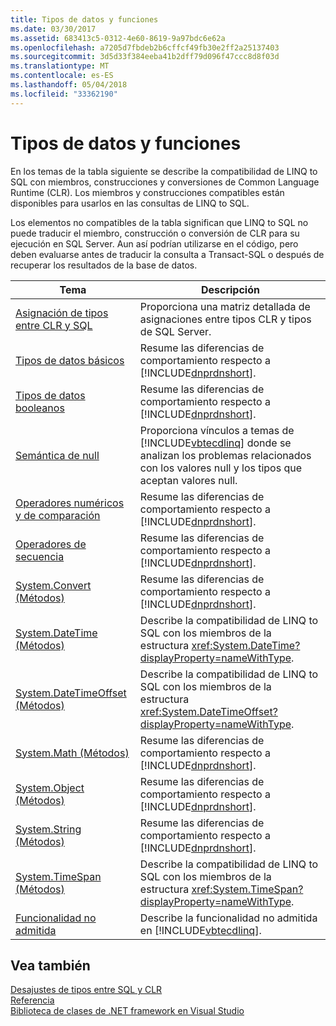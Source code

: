 ```yaml
---
title: Tipos de datos y funciones
ms.date: 03/30/2017
ms.assetid: 683413c5-0312-4e60-8619-9a97bdc6e62a
ms.openlocfilehash: a7205d7fbdeb2b6cffcf49fb30e2ff2a25137403
ms.sourcegitcommit: 3d5d33f384eeba41b2dff79d096f47ccc8d8f03d
ms.translationtype: MT
ms.contentlocale: es-ES
ms.lasthandoff: 05/04/2018
ms.locfileid: "33362190"
---
```

# <a name="data-types-and-functions"></a>Tipos de datos y funciones
En los temas de la tabla siguiente se describe la compatibilidad de LINQ to SQL con miembros, construcciones y conversiones de Common Language Runtime (CLR). Los miembros y construcciones compatibles están disponibles para usarlos en las consultas de LINQ to SQL.  
  
 Los elementos no compatibles de la tabla significan que LINQ to SQL no puede traducir el miembro, construcción o conversión de CLR para su ejecución en SQL Server. Aun así podrían utilizarse en el código, pero deben evaluarse antes de traducir la consulta a Transact-SQL o después de recuperar los resultados de la base de datos.  
  
|Tema|Descripción|  
|-----------|-----------------|  
|[Asignación de tipos entre CLR y SQL](../../../../../../docs/framework/data/adonet/sql/linq/sql-clr-type-mapping.md)|Proporciona una matriz detallada de asignaciones entre tipos CLR y tipos de SQL Server.|  
|[Tipos de datos básicos](../../../../../../docs/framework/data/adonet/sql/linq/basic-data-types.md)|Resume las diferencias de comportamiento respecto a [!INCLUDE[dnprdnshort](../../../../../../includes/dnprdnshort-md.md)].|  
|[Tipos de datos booleanos](../../../../../../docs/framework/data/adonet/sql/linq/boolean-data-types.md)|Resume las diferencias de comportamiento respecto a [!INCLUDE[dnprdnshort](../../../../../../includes/dnprdnshort-md.md)].|  
|[Semántica de null](../../../../../../docs/framework/data/adonet/sql/linq/null-semantics.md)|Proporciona vínculos a temas de [!INCLUDE[vbtecdlinq](../../../../../../includes/vbtecdlinq-md.md)] donde se analizan los problemas relacionados con los valores null y los tipos que aceptan valores null.|  
|[Operadores numéricos y de comparación](../../../../../../docs/framework/data/adonet/sql/linq/numeric-and-comparison-operators.md)|Resume las diferencias de comportamiento respecto a [!INCLUDE[dnprdnshort](../../../../../../includes/dnprdnshort-md.md)].|  
|[Operadores de secuencia](../../../../../../docs/framework/data/adonet/sql/linq/sequence-operators.md)|Resume las diferencias de comportamiento respecto a [!INCLUDE[dnprdnshort](../../../../../../includes/dnprdnshort-md.md)].|  
|[System.Convert (Métodos)](../../../../../../docs/framework/data/adonet/sql/linq/system-convert-methods.md)|Resume las diferencias de comportamiento respecto a [!INCLUDE[dnprdnshort](../../../../../../includes/dnprdnshort-md.md)].|  
|[System.DateTime (Métodos)](../../../../../../docs/framework/data/adonet/sql/linq/system-datetime-methods.md)|Describe la compatibilidad de LINQ to SQL con los miembros de la estructura <xref:System.DateTime?displayProperty=nameWithType>.|  
|[System.DateTimeOffset (Métodos)](../../../../../../docs/framework/data/adonet/sql/linq/system-datetimeoffset-methods.md)|Describe la compatibilidad de LINQ to SQL con los miembros de la estructura <xref:System.DateTimeOffset?displayProperty=nameWithType>.|  
|[System.Math (Métodos)](../../../../../../docs/framework/data/adonet/sql/linq/system-math-methods.md)|Resume las diferencias de comportamiento respecto a [!INCLUDE[dnprdnshort](../../../../../../includes/dnprdnshort-md.md)].|  
|[System.Object (Métodos)](../../../../../../docs/framework/data/adonet/sql/linq/system-object-methods.md)|Resume las diferencias de comportamiento respecto a [!INCLUDE[dnprdnshort](../../../../../../includes/dnprdnshort-md.md)].|  
|[System.String (Métodos)](../../../../../../docs/framework/data/adonet/sql/linq/system-string-methods.md)|Resume las diferencias de comportamiento respecto a [!INCLUDE[dnprdnshort](../../../../../../includes/dnprdnshort-md.md)].|  
|[System.TimeSpan (Métodos)](../../../../../../docs/framework/data/adonet/sql/linq/system-timespan-methods.md)|Describe la compatibilidad de LINQ to SQL con los miembros de la estructura <xref:System.TimeSpan?displayProperty=nameWithType>.|  
|[Funcionalidad no admitida](../../../../../../docs/framework/data/adonet/sql/linq/unsupported-functionality.md)|Describe la funcionalidad no admitida en [!INCLUDE[vbtecdlinq](../../../../../../includes/vbtecdlinq-md.md)].|  
  
## <a name="see-also"></a>Vea también  
 [Desajustes de tipos entre SQL y CLR](../../../../../../docs/framework/data/adonet/sql/linq/sql-clr-type-mismatches.md)  
 [Referencia](../../../../../../docs/framework/data/adonet/sql/linq/reference.md)  
 [Biblioteca de clases de .NET framework en Visual Studio](http://msdn.microsoft.com/library/a03e374c-3d5c-4169-937b-49857ab273ae)
